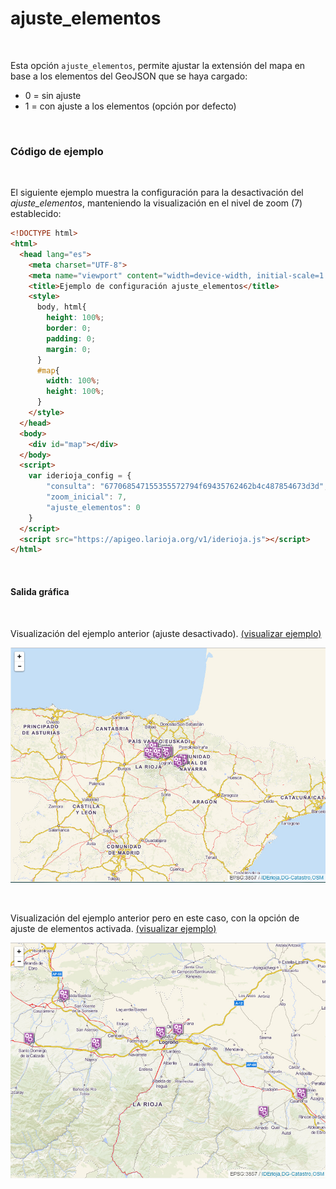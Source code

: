 # ajuste_elementos
<br />

Esta opción `ajuste_elementos`, permite ajustar la extensión del mapa en base a los elementos del GeoJSON que se haya cargado:

  - 0 = sin ajuste
  - 1 = con ajuste a los elementos (opción por defecto)

<br />

### Código de ejemplo
<br />

El siguiente ejemplo muestra la configuración para la desactivación del *ajuste_elementos*, manteniendo la visualización en el nivel de zoom (7) establecido:

```html
<!DOCTYPE html>
<html>
  <head lang="es">
    <meta charset="UTF-8">
    <meta name="viewport" content="width=device-width, initial-scale=1.0, maximum-scale=1.0, user-scalable=no" />
    <title>Ejemplo de configuración ajuste_elementos</title>
    <style>
      body, html{
        height: 100%;
        border: 0;
        padding: 0;
        margin: 0;
      }
      #map{
        width: 100%;
        height: 100%;
      }
    </style>
  </head>
  <body>
    <div id="map"></div>
  </body>
  <script>
    var iderioja_config = {
        "consulta": "677068547155355572794f69435762462b4c487854673d3d",
        "zoom_inicial": 7,
        "ajuste_elementos": 0
    }
  </script>
  <script src="https://apigeo.larioja.org/v1/iderioja.js"></script>
</html>
```

<br />

#### Salida gráfica
<br />

Visualización del ejemplo anterior (ajuste desactivado). [(visualizar ejemplo)](https://iderioja.github.io/doc_api_iderioja/ejemplo_opcion_ajuste_elementos_1)

![Ejemplo opción ajuste_elementos desactivado](/img/opciones_ajuste_elementos_salida_grafica_1.jpg "Ejemplo opción ajuste_elementos desactivado")

<br />

Visualización del ejemplo anterior pero en este caso, con la opción de ajuste de elementos activada. [(visualizar ejemplo)](https://iderioja.github.io/doc_api_iderioja/ejemplo_opcion_ajuste_elementos_2)

![Ejemplo opción ajuste_elementos activado](/img/opciones_ajuste_elementos_salida_grafica_2.jpg "Ejemplo opción ajuste_elementos activado")
